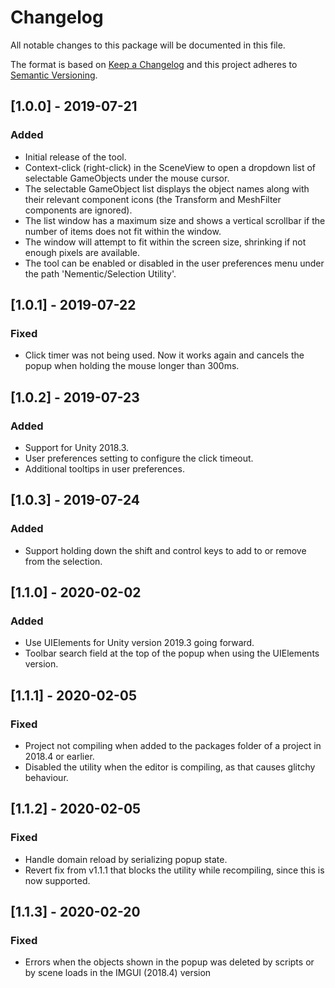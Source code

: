 # Changelog
All notable changes to this package will be documented in this file.

The format is based on [Keep a Changelog](http://keepachangelog.com/en/1.0.0/)
and this project adheres to [Semantic Versioning](http://semver.org/spec/v2.0.0.html).

## [1.0.0] - 2019-07-21
### Added
- Initial release of the tool.
- Context-click (right-click) in the SceneView to open a dropdown list of selectable GameObjects under the mouse cursor.
- The selectable GameObject list displays the object names along with their relevant component icons (the Transform and MeshFilter components are ignored).
- The list window has a maximum size and shows a vertical scrollbar if the number of items does not fit within the window.
- The window will attempt to fit within the screen size, shrinking if not enough pixels are available.
- The tool can be enabled or disabled in the user preferences menu under the path 'Nementic/Selection Utility'.

## [1.0.1] - 2019-07-22
### Fixed
- Click timer was not being used. Now it works again and cancels the popup when holding the mouse longer than 300ms.

## [1.0.2] - 2019-07-23
### Added
- Support for Unity 2018.3.
- User preferences setting to configure the click timeout.
- Additional tooltips in user preferences.

## [1.0.3] - 2019-07-24
### Added
- Support holding down the shift and control keys to add to or remove from the selection.

## [1.1.0] - 2020-02-02
### Added
- Use UIElements for Unity version 2019.3 going forward.
- Toolbar search field at the top of the popup when using the UIElements version.

## [1.1.1] - 2020-02-05
### Fixed
- Project not compiling when added to the packages folder of a project in 2018.4 or earlier.
- Disabled the utility when the editor is compiling, as that causes glitchy behaviour.

## [1.1.2] - 2020-02-05
### Fixed
- Handle domain reload by serializing popup state.
- Revert fix from v1.1.1 that blocks the utility while recompiling, since this is now supported.

## [1.1.3] - 2020-02-20
### Fixed
- Errors when the objects shown in the popup was deleted by scripts or by scene loads in the IMGUI (2018.4) version